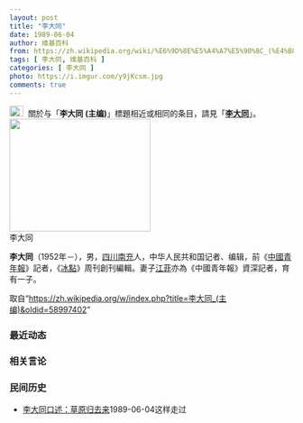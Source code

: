 ```yaml
---
layout: post
title: "李大同"
date: 1989-06-04
author: 维基百科
from: https://zh.wikipedia.org/wiki/%E6%9D%8E%E5%A4%A7%E5%90%8C_(%E4%B8%BB%E7%BC%96)
tags: [ 李大同, 维基百科 ]
categories: [ 李大同 ]
photo: https://i.imgur.com/y9jKcsm.jpg
comments: true
---
```

<div class="mw-parser-output"><div role="note" class="hatnote navigation-not-searchable"><a href="/wiki/Wikipedia:%E6%B6%88%E6%AD%A7%E4%B9%89" title="Wikipedia:消歧义"><img alt="Disambig gray.svg" src="//upload.wikimedia.org/wikipedia/commons/thumb/5/5f/Disambig_gray.svg/25px-Disambig_gray.svg.png" decoding="async" width="25" height="19" srcset="//upload.wikimedia.org/wikipedia/commons/thumb/5/5f/Disambig_gray.svg/38px-Disambig_gray.svg.png 1.5x, //upload.wikimedia.org/wikipedia/commons/thumb/5/5f/Disambig_gray.svg/50px-Disambig_gray.svg.png 2x" data-file-width="220" data-file-height="168"></a><style data-mw-deduplicate="TemplateStyles:r67269465">.mw-parser-output .ifmobile>.mobile:nth-child(2n){display:none}</style><span class="ifmobile"><span class="nomobile">&nbsp;&nbsp;</span><span class="mobile"></span></span>關於与「<b>李大同 (主编)</b>」標題相近或相同的条目，請見「<b><a href="/wiki/%E6%9D%8E%E5%A4%A7%E5%90%8C" class="mw-disambig" title="李大同">李大同</a></b>」。</div>
<div class="thumb tright"><div class="thumbinner" style="width:252px;"><a href="/wiki/File:Voa_chinese_Li_Datong_28jun07_300.jpg" class="image"><img alt="" src="//upload.wikimedia.org/wikipedia/commons/thumb/4/46/Voa_chinese_Li_Datong_28jun07_300.jpg/250px-Voa_chinese_Li_Datong_28jun07_300.jpg" decoding="async" width="250" height="200" class="thumbimage" srcset="//upload.wikimedia.org/wikipedia/commons/4/46/Voa_chinese_Li_Datong_28jun07_300.jpg 1.5x" data-file-width="300" data-file-height="240"></a>  <div class="thumbcaption"><div class="magnify"><a href="/wiki/File:Voa_chinese_Li_Datong_28jun07_300.jpg" class="internal" title="放大"></a></div>李大同</div></div></div>
<p><b>李大同</b>（1952年<span class="useeditintro" title="Template:BLP editintro">－</span>），男，<a href="/wiki/%E5%9B%9B%E5%B7%9D%E7%9C%81" title="四川省">四川</a><a href="/wiki/%E5%8D%97%E5%85%85%E5%B8%82" title="南充市">南充</a>人，中华人民共和国记者、编辑，前《<a href="/wiki/%E4%B8%AD%E5%9B%BD%E9%9D%92%E5%B9%B4%E6%8A%A5" title="中国青年报">中國青年報</a>》記者，《<a href="/wiki/%E5%86%B0%E7%82%B9_(%E4%B8%AD%E5%9B%BD%E9%9D%92%E5%B9%B4%E6%8A%A5)" title="冰点 (中国青年报)">冰點</a>》周刊創刊編輯。妻子<a href="/w/index.php?title=%E6%B1%9F%E8%8F%B2&amp;action=edit&amp;redlink=1" class="new" title="江菲（页面不存在）">江菲</a>亦為《中國青年報》資深記者，育有一子。
</p>
</div><noscript><img src="//zh.wikipedia.org/wiki/Special:CentralAutoLogin/start?type=1x1" alt="" title="" width="1" height="1" style="border: none; position: absolute;"></noscript>
<div class="printfooter">取自“<a dir="ltr" href="https://zh.wikipedia.org/w/index.php?title=李大同_(主编)&amp;oldid=58997402">https://zh.wikipedia.org/w/index.php?title=李大同_(主编)&amp;oldid=58997402</a>”</div><div id="recent-news"><h3>最近动态</h3><ul></ul></div><div id="open-opinion"><h3>相关言论</h3><ul></ul></div><div id="mjls-record"><h3>民间历史</h3><ul><li><a href="https://nodebe4.github.io/mjlsh/1989-06-04/%E6%9D%8E%E5%A4%A7%E5%90%8C%E5%8F%A3%E8%BF%B0-%E8%8D%89%E5%8E%9F%E5%BD%92%E5%8E%BB%E6%9D%A5/" title="李大同口述">李大同口述：草原归去来</a><time>1989-06-04</time><a class="tag">这样走过</a></li>
</ul></div>